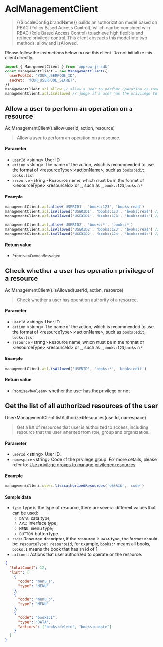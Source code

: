 # AclManagementClient

<LastUpdated/>

> {{$localeConfig.brandName}} builds an authorization model based on PBAC (Policy Based Access Control),
> which can be combined with RBAC (Role Based Access Control) to achieve high flexible and refined privilege control.
> This client abstracts this model into two methods: allow and isAllowed.

Please follow the instructions below to use this client. Do not initialize this client directly.

```javascript
import { ManagementClient } from 'approw-js-sdk'
const managementClient = new ManagementClient({
  userPoolId: 'YOUR_USERPOOL_ID',
  secret: 'YOUR_USERPOOL_SECRET',
})
managementClient.acl.allow // allow a user to perfomr operation on some resource
managementClient.acl.isAllowed // judge if a user has the privilege to operate on some resource
```

## Allow a user to perform an operation on a resource

AclManagementClient().allow(userId, action, resource)

> Allow a user to perform an operation on a resource.

#### Parameter

- `userId` \<string\> User ID
- `action` \<string\> The name of the action, which is recommended to use the format of \<resourceType\>:\<actionName\>, such as `books:edit`, `books:list`
- `resource` \<string\> Resource name, which must be in the format of \<resourceType\>:\<resourceId\> or _, such as `_`,`books:123`,`books:\*`

#### Example

```javascript
managementClient.acl.allow('USERID1', 'books:123', 'books:read')
managementClient.acl.isAllowed('USERID1', 'books:123', 'books:read') // true
managementClient.acl.isAllowed('USERID1', 'books:123', 'books:edit') // false
```

```javascript
managementClient.acl.allow('USERID2', 'books:*', 'books:*')
managementClient.acl.isAllowed('USERID2', 'books:123', 'books:read') // true
managementClient.acl.isAllowed('USERID2', 'books:124', 'books:edit') // true
```

#### Return value

- `Promise<CommonMessage>`

## Check whether a user has operation privilege of a resource

AclManagementClient().isAllowed(userId, action, resource)

> Check whether a user has operation authority of a resource.

#### Parameter

- `userId` \<string\> User ID
- `action` \<string\> The name of the action, which is recommended to use the format of \<resourceType\>:\<actionName\>, such as `books:edit`, `books:list`
- `resource` \<string\> Resource name, which must be in the format of \<resourceType\>:\<resourceId\> or _, such as `_`,`books:123`,`books:\*`

#### Example

```javascript
managementClient.acl.isAllowed('USERID', 'books:*', 'books:edit')
```

#### Return value

- `Promise<boolean>` whether the user has the privilege or not

## Get the list of all authorized resources of the user

UsersManagementClient.listAuthorizedResources(userId, namespace)

> Get a list of resources that user is authorized to access, including resource that the user inherited from role, group and organization.

#### Parameter

- `userId` \<string\> User ID.
- `namespace` \<string\> Code of the privilege group. For more details, please refer to: [Use privilege groups to manage privileged resources](/guides/access-control/resource-group.md).

#### Example

```javascript
managementClient.users.listAuthorizedResources('USERID', 'code')
```

#### Sample data

- `type` Type is the type of resource, there are several different values that can be used:
  - `DATA`: data type;
  - `API`: interface type;
  - `MENU`: menu type;
  - `BUTTON`: button type.
- `code`: Resource descriptor, if the resource is `DATA` type, the format should be: `resourceType: resourceId`, for example, `books:*` means all books, `books:1` means the book that has an id of 1.
- `actions`: Actions that user authorized to operate on the resource.

```json
{
  "totalCount": 12,
  "list": [
    {
      "code": "menu_a",
      "type": "MENU"
    },
    {
      "code": "menu_b",
      "type": "MENU"
    },
    {
      "code": "books:1",
      "type": "DATA",
      "actions": ["books:delete", "books:update"]
    }
  ]
}
```

